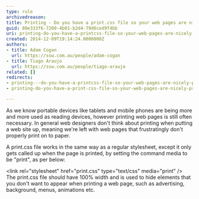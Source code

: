 ```yaml
---
type: rule
archivedreason: 
title: Printing - Do you have a print.css file so your web pages are nicely printable?
guid: 80e333f6-7200-4b01-b2d4-79d6ced9f4bb
uri: printing-do-you-have-a-printcss-file-so-your-web-pages-are-nicely-printable
created: 2014-12-09T19:14:24.0000000Z
authors:
- title: Adam Cogan
  url: https://ssw.com.au/people/adam-cogan
- title: Tiago Araujo
  url: https://ssw.com.au/people/tiago-araujo
related: []
redirects:
- printing---do-you-have-a-printcss-file-so-your-web-pages-are-nicely-printable
- printing-do-you-have-a-print-css-file-so-your-web-pages-are-nicely-printable

---
```


As we know portable devices like tablets and mobile phones are being more and more used as reading devices, however printing web pages is still often necessary. In general web designers don't think about printing when putting a web site up, meaning we're left with web pages that frustratingly don't properly print on to paper.

<!--endintro-->

A print.css file works in the same way as a regular stylesheet, except it only gets called up when the page is printed, by setting the command media to be "print", as per below:

&lt;link rel="stylesheet" href="print.css" type="text/css" media="print" /&gt;
  The print.css file should have 100% width and is used to hide elements that you don't want to appear when printing a web page, such as advertising, background, menus, animations etc.
